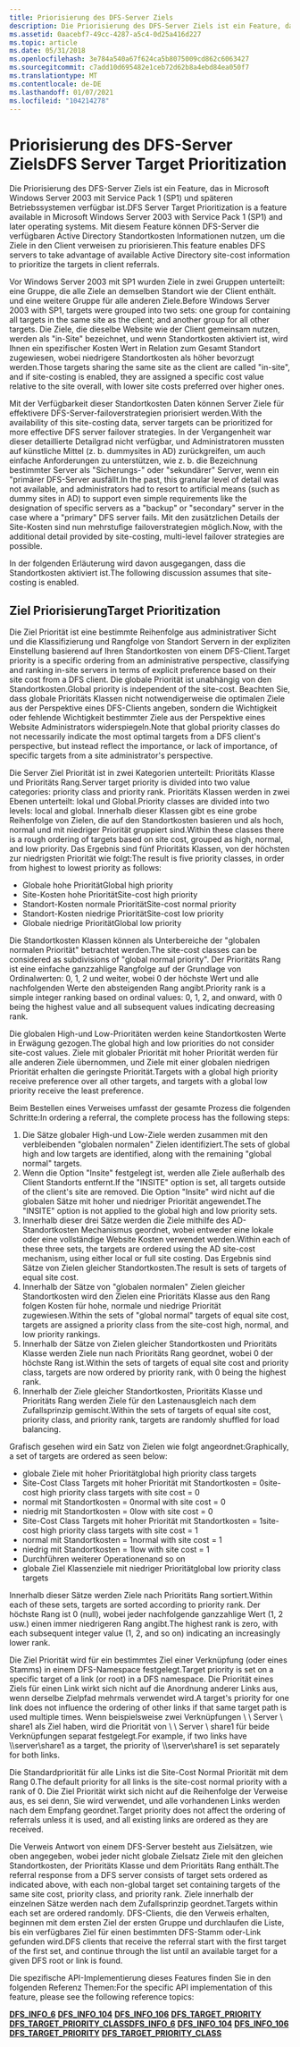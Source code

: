 ```yaml
---
title: Priorisierung des DFS-Server Ziels
description: Die Priorisierung des DFS-Server Ziels ist ein Feature, das in Microsoft Windows Server 2003 mit Service Pack 1 (SP1) und späteren Betriebssystemen verfügbar ist.
ms.assetid: 0aacebf7-49cc-4287-a5c4-0d25a416d227
ms.topic: article
ms.date: 05/31/2018
ms.openlocfilehash: 3e784a540a67f624ca5b8075009cd862c6063427
ms.sourcegitcommit: c7add10d695482e1ceb72d62b8a4ebd84ea050f7
ms.translationtype: MT
ms.contentlocale: de-DE
ms.lasthandoff: 01/07/2021
ms.locfileid: "104214278"
---
```

# <a name="dfs-server-target-prioritization"></a><span data-ttu-id="11d73-103">Priorisierung des DFS-Server Ziels</span><span class="sxs-lookup"><span data-stu-id="11d73-103">DFS Server Target Prioritization</span></span>

<span data-ttu-id="11d73-104">Die Priorisierung des DFS-Server Ziels ist ein Feature, das in Microsoft Windows Server 2003 mit Service Pack 1 (SP1) und späteren Betriebssystemen verfügbar ist.</span><span class="sxs-lookup"><span data-stu-id="11d73-104">DFS Server Target Prioritization is a feature available in Microsoft Windows Server 2003 with Service Pack 1 (SP1) and later operating systems.</span></span> <span data-ttu-id="11d73-105">Mit diesem Feature können DFS-Server die verfügbaren Active Directory Standortkosten Informationen nutzen, um die Ziele in den Client verweisen zu priorisieren.</span><span class="sxs-lookup"><span data-stu-id="11d73-105">This feature enables DFS servers to take advantage of available Active Directory site-cost information to prioritize the targets in client referrals.</span></span>

<span data-ttu-id="11d73-106">Vor Windows Server 2003 mit SP1 wurden Ziele in zwei Gruppen unterteilt: eine Gruppe, die alle Ziele an demselben Standort wie der Client enthält. und eine weitere Gruppe für alle anderen Ziele.</span><span class="sxs-lookup"><span data-stu-id="11d73-106">Before Windows Server 2003 with SP1, targets were grouped into two sets: one group for containing all targets in the same site as the client; and another group for all other targets.</span></span> <span data-ttu-id="11d73-107">Die Ziele, die dieselbe Website wie der Client gemeinsam nutzen, werden als "in-Site" bezeichnet, und wenn Standortkosten aktiviert ist, wird Ihnen ein spezifischer Kosten Wert in Relation zum Gesamt Standort zugewiesen, wobei niedrigere Standortkosten als höher bevorzugt werden.</span><span class="sxs-lookup"><span data-stu-id="11d73-107">Those targets sharing the same site as the client are called "in-site", and if site-costing is enabled, they are assigned a specific cost value relative to the site overall, with lower site costs preferred over higher ones.</span></span>

<span data-ttu-id="11d73-108">Mit der Verfügbarkeit dieser Standortkosten Daten können Server Ziele für effektivere DFS-Server-failoverstrategien priorisiert werden.</span><span class="sxs-lookup"><span data-stu-id="11d73-108">With the availability of this site-costing data, server targets can be prioritized for more effective DFS server failover strategies.</span></span> <span data-ttu-id="11d73-109">In der Vergangenheit war dieser detaillierte Detailgrad nicht verfügbar, und Administratoren mussten auf künstliche Mittel (z. b. dummysites in AD) zurückgreifen, um auch einfache Anforderungen zu unterstützen, wie z. b. die Bezeichnung bestimmter Server als "Sicherungs-" oder "sekundärer" Server, wenn ein "primärer DFS-Server ausfällt.</span><span class="sxs-lookup"><span data-stu-id="11d73-109">In the past, this granular level of detail was not available, and administrators had to resort to artificial means (such as dummy sites in AD) to support even simple requirements like the designation of specific servers as a "backup" or "secondary" server in the case where a "primary" DFS server fails.</span></span> <span data-ttu-id="11d73-110">Mit den zusätzlichen Details der Site-Kosten sind nun mehrstufige failoverstrategien möglich.</span><span class="sxs-lookup"><span data-stu-id="11d73-110">Now, with the additional detail provided by site-costing, multi-level failover strategies are possible.</span></span>

<span data-ttu-id="11d73-111">In der folgenden Erläuterung wird davon ausgegangen, dass die Standortkosten aktiviert ist.</span><span class="sxs-lookup"><span data-stu-id="11d73-111">The following discussion assumes that site-costing is enabled.</span></span>

## <a name="target-prioritization"></a><span data-ttu-id="11d73-112">Ziel Priorisierung</span><span class="sxs-lookup"><span data-stu-id="11d73-112">Target Prioritization</span></span>

<span data-ttu-id="11d73-113">Die Ziel Priorität ist eine bestimmte Reihenfolge aus administrativer Sicht und die Klassifizierung und Rangfolge von Standort Servern in der expliziten Einstellung basierend auf Ihren Standortkosten von einem DFS-Client.</span><span class="sxs-lookup"><span data-stu-id="11d73-113">Target priority is a specific ordering from an administrative perspective, classifying and ranking in-site servers in terms of explicit preference based on their site cost from a DFS client.</span></span> <span data-ttu-id="11d73-114">Die globale Priorität ist unabhängig von den Standortkosten.</span><span class="sxs-lookup"><span data-stu-id="11d73-114">Global priority is independent of the site-cost.</span></span> <span data-ttu-id="11d73-115">Beachten Sie, dass globale Prioritäts Klassen nicht notwendigerweise die optimalen Ziele aus der Perspektive eines DFS-Clients angeben, sondern die Wichtigkeit oder fehlende Wichtigkeit bestimmter Ziele aus der Perspektive eines Website Administrators widerspiegeln.</span><span class="sxs-lookup"><span data-stu-id="11d73-115">Note that global priority classes do not necessarily indicate the most optimal targets from a DFS client's perspective, but instead reflect the importance, or lack of importance, of specific targets from a site administrator's perspective.</span></span>

<span data-ttu-id="11d73-116">Die Server Ziel Priorität ist in zwei Kategorien unterteilt: Prioritäts Klasse und Prioritäts Rang.</span><span class="sxs-lookup"><span data-stu-id="11d73-116">Server target priority is divided into two value categories: priority class and priority rank.</span></span> <span data-ttu-id="11d73-117">Prioritäts Klassen werden in zwei Ebenen unterteilt: lokal und Global.</span><span class="sxs-lookup"><span data-stu-id="11d73-117">Priority classes are divided into two levels: local and global.</span></span> <span data-ttu-id="11d73-118">Innerhalb dieser Klassen gibt es eine grobe Reihenfolge von Zielen, die auf den Standortkosten basieren und als hoch, normal und mit niedriger Priorität gruppiert sind.</span><span class="sxs-lookup"><span data-stu-id="11d73-118">Within these classes there is a rough ordering of targets based on site cost, grouped as high, normal, and low priority.</span></span> <span data-ttu-id="11d73-119">Das Ergebnis sind fünf Prioritäts Klassen, von der höchsten zur niedrigsten Priorität wie folgt:</span><span class="sxs-lookup"><span data-stu-id="11d73-119">The result is five priority classes, in order from highest to lowest priority as follows:</span></span>

- <span data-ttu-id="11d73-120">Globale hohe Priorität</span><span class="sxs-lookup"><span data-stu-id="11d73-120">Global high priority</span></span>
- <span data-ttu-id="11d73-121">Site-Kosten hohe Priorität</span><span class="sxs-lookup"><span data-stu-id="11d73-121">Site-cost high priority</span></span>
- <span data-ttu-id="11d73-122">Standort-Kosten normale Priorität</span><span class="sxs-lookup"><span data-stu-id="11d73-122">Site-cost normal priority</span></span>
- <span data-ttu-id="11d73-123">Standort-Kosten niedrige Priorität</span><span class="sxs-lookup"><span data-stu-id="11d73-123">Site-cost low priority</span></span>
- <span data-ttu-id="11d73-124">Globale niedrige Priorität</span><span class="sxs-lookup"><span data-stu-id="11d73-124">Global low priority</span></span>

<span data-ttu-id="11d73-125">Die Standortkosten Klassen können als Unterbereiche der "globalen normalen Priorität" betrachtet werden.</span><span class="sxs-lookup"><span data-stu-id="11d73-125">The site-cost classes can be considered as subdivisions of "global normal priority".</span></span> <span data-ttu-id="11d73-126">Der Prioritäts Rang ist eine einfache ganzzahlige Rangfolge auf der Grundlage von Ordinalwerten: 0, 1, 2 und weiter, wobei 0 der höchste Wert und alle nachfolgenden Werte den absteigenden Rang angibt.</span><span class="sxs-lookup"><span data-stu-id="11d73-126">Priority rank is a simple integer ranking based on ordinal values: 0, 1, 2, and onward, with 0 being the highest value and all subsequent values indicating decreasing rank.</span></span>

<span data-ttu-id="11d73-127">Die globalen High-und Low-Prioritäten werden keine Standortkosten Werte in Erwägung gezogen.</span><span class="sxs-lookup"><span data-stu-id="11d73-127">The global high and low priorities do not consider site-cost values.</span></span> <span data-ttu-id="11d73-128">Ziele mit globaler Priorität mit hoher Priorität werden für alle anderen Ziele übernommen, und Ziele mit einer globalen niedrigen Priorität erhalten die geringste Priorität.</span><span class="sxs-lookup"><span data-stu-id="11d73-128">Targets with a global high priority receive preference over all other targets, and targets with a global low priority receive the least preference.</span></span>

<span data-ttu-id="11d73-129">Beim Bestellen eines Verweises umfasst der gesamte Prozess die folgenden Schritte:</span><span class="sxs-lookup"><span data-stu-id="11d73-129">In ordering a referral, the complete process has the following steps:</span></span>

1. <span data-ttu-id="11d73-130">Die Sätze globaler High-und Low-Ziele werden zusammen mit den verbleibenden "globalen normalen" Zielen identifiziert.</span><span class="sxs-lookup"><span data-stu-id="11d73-130">The sets of global high and low targets are identified, along with the remaining "global normal" targets.</span></span>
2. <span data-ttu-id="11d73-131">Wenn die Option "Insite" festgelegt ist, werden alle Ziele außerhalb des Client Standorts entfernt.</span><span class="sxs-lookup"><span data-stu-id="11d73-131">If the "INSITE" option is set, all targets outside of the client's site are removed.</span></span> <span data-ttu-id="11d73-132">Die Option "Insite" wird nicht auf die globalen Sätze mit hoher und niedriger Priorität angewendet.</span><span class="sxs-lookup"><span data-stu-id="11d73-132">The "INSITE" option is not applied to the global high and low priority sets.</span></span>
3. <span data-ttu-id="11d73-133">Innerhalb dieser drei Sätze werden die Ziele mithilfe des AD-Standortkosten Mechanismus geordnet, wobei entweder eine lokale oder eine vollständige Website Kosten verwendet werden.</span><span class="sxs-lookup"><span data-stu-id="11d73-133">Within each of these three sets, the targets are ordered using the AD site-cost mechanism, using either local or full site costing.</span></span> <span data-ttu-id="11d73-134">Das Ergebnis sind Sätze von Zielen gleicher Standortkosten.</span><span class="sxs-lookup"><span data-stu-id="11d73-134">The result is sets of targets of equal site cost.</span></span>
4. <span data-ttu-id="11d73-135">Innerhalb der Sätze von "globalen normalen" Zielen gleicher Standortkosten wird den Zielen eine Prioritäts Klasse aus den Rang folgen Kosten für hohe, normale und niedrige Priorität zugewiesen.</span><span class="sxs-lookup"><span data-stu-id="11d73-135">Within the sets of "global normal" targets of equal site cost, targets are assigned a priority class from the site-cost high, normal, and low priority rankings.</span></span>
5. <span data-ttu-id="11d73-136">Innerhalb der Sätze von Zielen gleicher Standortkosten und Prioritäts Klasse werden Ziele nun nach Prioritäts Rang geordnet, wobei 0 der höchste Rang ist.</span><span class="sxs-lookup"><span data-stu-id="11d73-136">Within the sets of targets of equal site cost and priority class, targets are now ordered by priority rank, with 0 being the highest rank.</span></span>
6. <span data-ttu-id="11d73-137">Innerhalb der Ziele gleicher Standortkosten, Prioritäts Klasse und Prioritäts Rang werden Ziele für den Lastenausgleich nach dem Zufallsprinzip gemischt.</span><span class="sxs-lookup"><span data-stu-id="11d73-137">Within the sets of targets of equal site cost, priority class, and priority rank, targets are randomly shuffled for load balancing.</span></span>

<span data-ttu-id="11d73-138">Grafisch gesehen wird ein Satz von Zielen wie folgt angeordnet:</span><span class="sxs-lookup"><span data-stu-id="11d73-138">Graphically, a set of targets are ordered as seen below:</span></span>

- <span data-ttu-id="11d73-139">globale Ziele mit hoher Priorität</span><span class="sxs-lookup"><span data-stu-id="11d73-139">global high priority class targets</span></span> 
- <span data-ttu-id="11d73-140">Site-Cost Class Targets mit hoher Priorität mit Standortkosten = 0</span><span class="sxs-lookup"><span data-stu-id="11d73-140">site-cost high priority class targets with site cost = 0</span></span>
- <span data-ttu-id="11d73-141">normal mit Standortkosten = 0</span><span class="sxs-lookup"><span data-stu-id="11d73-141">normal with site cost = 0</span></span>
- <span data-ttu-id="11d73-142">niedrig mit Standortkosten = 0</span><span class="sxs-lookup"><span data-stu-id="11d73-142">low with site cost = 0</span></span>
- <span data-ttu-id="11d73-143">Site-Cost Class Targets mit hoher Priorität mit Standortkosten = 1</span><span class="sxs-lookup"><span data-stu-id="11d73-143">site-cost high priority class targets with site cost = 1</span></span>
- <span data-ttu-id="11d73-144">normal mit Standortkosten = 1</span><span class="sxs-lookup"><span data-stu-id="11d73-144">normal with site cost = 1</span></span>
- <span data-ttu-id="11d73-145">niedrig mit Standortkosten = 1</span><span class="sxs-lookup"><span data-stu-id="11d73-145">low with site cost = 1</span></span>
- <span data-ttu-id="11d73-146">Durchführen weiterer Operationen</span><span class="sxs-lookup"><span data-stu-id="11d73-146">and so on</span></span>
- <span data-ttu-id="11d73-147">globale Ziel Klassenziele mit niedriger Priorität</span><span class="sxs-lookup"><span data-stu-id="11d73-147">global low priority class targets</span></span>

<span data-ttu-id="11d73-148">Innerhalb dieser Sätze werden Ziele nach Prioritäts Rang sortiert.</span><span class="sxs-lookup"><span data-stu-id="11d73-148">Within each of these sets, targets are sorted according to priority rank.</span></span> <span data-ttu-id="11d73-149">Der höchste Rang ist 0 (null), wobei jeder nachfolgende ganzzahlige Wert (1, 2 usw.) einen immer niedrigeren Rang angibt.</span><span class="sxs-lookup"><span data-stu-id="11d73-149">The highest rank is zero, with each subsequent integer value (1, 2, and so on) indicating an increasingly lower rank.</span></span>

<span data-ttu-id="11d73-150">Die Ziel Priorität wird für ein bestimmtes Ziel einer Verknüpfung (oder eines Stamms) in einem DFS-Namespace festgelegt.</span><span class="sxs-lookup"><span data-stu-id="11d73-150">Target priority is set on a specific target of a link (or root) in a DFS namespace.</span></span> <span data-ttu-id="11d73-151">Die Priorität eines Ziels für einen Link wirkt sich nicht auf die Anordnung anderer Links aus, wenn derselbe Zielpfad mehrmals verwendet wird.</span><span class="sxs-lookup"><span data-stu-id="11d73-151">A target's priority for one link does not influence the ordering of other links if that same target path is used multiple times.</span></span> <span data-ttu-id="11d73-152">Wenn beispielsweise zwei Verknüpfungen \\ \\ Server \\ share1 als Ziel haben, wird die Priorität von \\ \\ Server \\ share1 für beide Verknüpfungen separat festgelegt.</span><span class="sxs-lookup"><span data-stu-id="11d73-152">For example, if two links have \\\\server\\share1 as a target, the priority of \\\\server\\share1 is set separately for both links.</span></span>

<span data-ttu-id="11d73-153">Die Standardpriorität für alle Links ist die Site-Cost Normal Priorität mit dem Rang 0.</span><span class="sxs-lookup"><span data-stu-id="11d73-153">The default priority for all links is the site-cost normal priority with a rank of 0.</span></span> <span data-ttu-id="11d73-154">Die Ziel Priorität wirkt sich nicht auf die Reihenfolge der Verweise aus, es sei denn, Sie wird verwendet, und alle vorhandenen Links werden nach dem Empfang geordnet.</span><span class="sxs-lookup"><span data-stu-id="11d73-154">Target priority does not affect the ordering of referrals unless it is used, and all existing links are ordered as they are received.</span></span>

<span data-ttu-id="11d73-155">Die Verweis Antwort von einem DFS-Server besteht aus Zielsätzen, wie oben angegeben, wobei jeder nicht globale Zielsatz Ziele mit den gleichen Standortkosten, der Prioritäts Klasse und dem Prioritäts Rang enthält.</span><span class="sxs-lookup"><span data-stu-id="11d73-155">The referral response from a DFS server consists of target sets ordered as indicated above, with each non-global target set containing targets of the same site cost, priority class, and priority rank.</span></span> <span data-ttu-id="11d73-156">Ziele innerhalb der einzelnen Sätze werden nach dem Zufallsprinzip geordnet.</span><span class="sxs-lookup"><span data-stu-id="11d73-156">Targets within each set are ordered randomly.</span></span> <span data-ttu-id="11d73-157">DFS-Clients, die den Verweis erhalten, beginnen mit dem ersten Ziel der ersten Gruppe und durchlaufen die Liste, bis ein verfügbares Ziel für einen bestimmten DFS-Stamm oder-Link gefunden wird.</span><span class="sxs-lookup"><span data-stu-id="11d73-157">DFS clients that receive the referral start with the first target of the first set, and continue through the list until an available target for a given DFS root or link is found.</span></span>

<span data-ttu-id="11d73-158">Die spezifische API-Implementierung dieses Features finden Sie in den folgenden Referenz Themen:</span><span class="sxs-lookup"><span data-stu-id="11d73-158">For the specific API implementation of this feature, please see the following reference topics:</span></span>

<span data-ttu-id="11d73-159">[**DFS_INFO_6**](/windows/desktop/api/lmdfs/ns-lmdfs-dfs_info_6) 
 [**DFS_INFO_104**](/windows/desktop/api/lmdfs/ns-lmdfs-dfs_info_104) 
 [**DFS_INFO_106**](/windows/desktop/api/lmdfs/ns-lmdfs-dfs_info_106) 
 [**DFS_TARGET_PRIORITY**](/windows/desktop/api/lmdfs/ns-lmdfs-dfs_target_priority) 
 [**DFS_TARGET_PRIORITY_CLASS**](/windows/win32/api/lmdfs/ne-lmdfs-dfs_target_priority_class~r1)</span><span class="sxs-lookup"><span data-stu-id="11d73-159">[**DFS_INFO_6**](/windows/desktop/api/lmdfs/ns-lmdfs-dfs_info_6)
[**DFS_INFO_104**](/windows/desktop/api/lmdfs/ns-lmdfs-dfs_info_104)
[**DFS_INFO_106**](/windows/desktop/api/lmdfs/ns-lmdfs-dfs_info_106)
[**DFS_TARGET_PRIORITY**](/windows/desktop/api/lmdfs/ns-lmdfs-dfs_target_priority)
[**DFS_TARGET_PRIORITY_CLASS**](/windows/win32/api/lmdfs/ne-lmdfs-dfs_target_priority_class~r1)</span></span>
